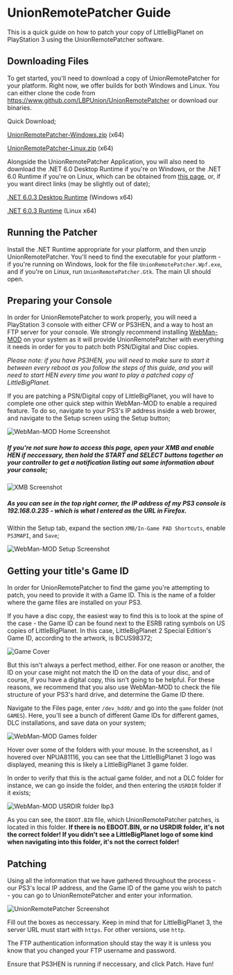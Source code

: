# UnionRemotePatcher Guide
This is a quick guide on how to patch your copy of LittleBigPlanet on PlayStation 3 using the UnionRemotePatcher software.

## Downloading Files
To get started, you'll need to download a copy of UnionRemotePatcher for your platform. Right now, we offer builds for both Windows and Linux. You can either clone the code from https://www.github.com/LBPUnion/UnionRemotePatcher or download our binaries.

Quick Download;

[UnionRemotePatcher-Windows.zip](https://lbpunion.github.io/UnionRemotePatcher-Windows.zip) (x64)

[UnionRemotePatcher-Linux.zip](https://lbpunion.github.io/UnionRemotePatcher-Linux.zip) (x64)

Alongside the UnionRemotePatcher Application, you will also need to download the .NET 6.0 Desktop Runtime if you're on Windows, or the .NET 6.0 Runtime if you're on Linux, which can be obtained from [this page](https://dotnet.microsoft.com/en-us/download/dotnet/6.0), or, if you want direct links (may be slightly out of date);

[.NET 6.0.3 Desktop Runtime](https://dotnet.microsoft.com/en-us/download/dotnet/thank-you/runtime-desktop-6.0.3-windows-x64-installer) (Windows x64)

[.NET 6.0.3 Runtime](https://docs.microsoft.com/en-us/dotnet/core/install/linux?WT.mc_id=dotnet-35129-website) (Linux x64)

## Running the Patcher
Install the .NET Runtime appropriate for your platform, and then unzip UnionRemotePatcher. You'll need to find the executable for your platform - if you're running on Windows, look for the file ``UnionRemotePatcher.Wpf.exe``, and if you're on Linux, run ``UnionRemotePatcher.Gtk``. The main UI should open.

## Preparing your Console
In order for UnionRemotePatcher to work properly, you will need a PlayStation 3 console with either CFW or PS3HEN, and a way to host an FTP server for your console. We strongly recommend installing [WebMan-MOD](https://github.com/aldostools/webMAN-MOD/releases) on your system as it will provide UnionRemotePatcher with everything it needs in order for you to patch both PSN/Digital and Disc copies.

*Please note: if you have PS3HEN, you will need to make sure to start it between every reboot as you follow the steps of this guide, and you will need to start HEN every time you want to play a patched copy of LittleBigPlanet.*

If you are patching a PSN/Digital copy of LittleBigPlanet, you will have to complete one other quick step within WebMan-MOD to enable a required feature. To do so, navigate to your PS3's IP address inside a web brower, and navigate to the Setup screen using the Setup button;

![WebMan-MOD Home Screenshot](https://lbpunion.github.io/WebManSetup1.png)

##### If you're not sure how to access this page, open your XMB and enable HEN if neccessary, then hold the START and SELECT buttons together on your controller to get a notification listing out some information about your console;

![XMB Screenshot](https://lbpunion.github.io/InfoNotification.png)

##### As you can see in the top right corner, the IP address of my PS3 console is 192.168.0.235 - which is what I entered as the URL in Firefox.

Within the Setup tab, expand the section ``XMB/In-Game PAD Shortcuts``, enable ``PS3MAPI``, and ``Save``;

![WebMan-MOD Setup Screenshot](https://lbpunion.github.io/WebManSetup2.png)

## Getting your title's Game ID

In order for UnionRemotePatcher to find the game you're attempting to patch, you need to provide it with a Game ID. This is the name of a folder where the game files are installed on your PS3.

If you have a disc copy, the easiest way to find this is to look at the spine of the case - the Game ID can be found next to the ESRB rating symbols on US copies of LittleBigPlanet. In this case, LittleBigPlanet 2 Special Edition's Game ID, according to the artwork, is BCUS98372;

![Game Cover](https://lbpunion.github.io/IMG_20220319_105828.jpg)

But this isn't always a perfect method, either. For one reason or another, the ID on your case might not match the ID on the data of your disc, and of course, if you have a digital copy, this isn't going to be helpful. For these reasons, we recommend that you also use WebMan-MOD to check the file structure of your PS3's hard drive, and determine the Game ID there.

Navigate to the Files page, enter ``/dev_hdd0/`` and go into the ``game`` folder (not ``GAMES``). Here, you'll see a bunch of different Game IDs for different games, DLC installations, and save data on your system;

![WebMan-MOD Games folder](https://lbpunion.github.io/WebManSetup3.png)

Hover over some of the folders with your mouse. In the screenshot, as I hovered over NPUA81116, you can see that the LittleBigPlanet 3 logo was displayed, meaning this is likely a LittleBigPlanet 3 game folder.

In order to verify that this is the actual game folder, and not a DLC folder for instance, we can go inside the folder, and then entering the ``USRDIR`` folder if it exists;

![WebMan-MOD USRDIR folder lbp3](https://lbpunion.github.io/WebManSetup4.png)

As you can see, the ``EBOOT.BIN`` file, which UnionRemotePatcher patches, is located in this folder. **If there is no EBOOT.BIN, or no USRDIR folder, it's not the correct folder! If you didn't see a LittleBigPlanet logo of some kind when navigating into this folder, it's not the correct folder!**

## Patching

Using all the information that we have gathered throughout the process - our PS3's local IP address, and the Game ID of the game you wish to patch - you can go to UnionRemotePatcher and enter your information.

![UnionRemotePatcher Screenshot](https://lbpunion.github.io/UnionRemotePatcherScreenshot.png)

Fill out the boxes as neccessary. Keep in mind that for LittleBigPlanet 3, the server URL must start with ``https``. For other versions, use ``http``.

The FTP authentication information should stay the way it is unless you know that you changed your FTP username and password.

Ensure that PS3HEN is running if neccessary, and click Patch. Have fun!
